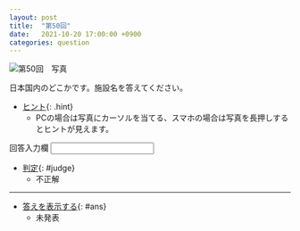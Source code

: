 ```yaml
---
layout: post
title:  "第50回"
date:   2021-10-20 17:00:00 +0900
categories: question
---
```


![第50回　写真](/kokodoko/images/q50.jpg "飯田線の駅")

日本国内のどこかです。施設名を答えてください。

- [ヒント](javascript:void(0)){: .hint}
   - PCの場合は写真にカーソルを当てる、スマホの場合は写真を長押しするとヒントが見えます。

<label>回答入力欄 <input type="text" id="test" name="test"></label>

- [判定](javascript:void(0)){: #judge}
   - 不正解

---

- [答えを表示する](javascript:void(0)){: #ans}  
   - 未発表
